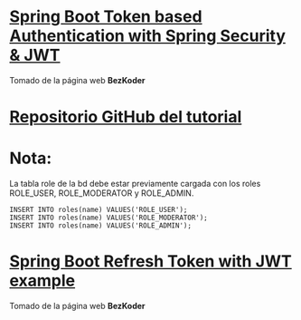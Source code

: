 # [Spring Boot Token based Authentication with Spring Security & JWT](https://www.bezkoder.com/spring-boot-jwt-authentication/)
Tomado de la página web **BezKoder**

# [Repositorio GitHub del tutorial](https://github.com/bezkoder/spring-boot-spring-security-jwt-authentication)

# Nota:
La tabla role de la bd debe estar previamente cargada con los roles ROLE_USER, ROLE_MODERATOR y ROLE_ADMIN.
```
INSERT INTO roles(name) VALUES('ROLE_USER');
INSERT INTO roles(name) VALUES('ROLE_MODERATOR');
INSERT INTO roles(name) VALUES('ROLE_ADMIN');
```
# [Spring Boot Refresh Token with JWT example](https://www.bezkoder.com/spring-boot-refresh-token-jwt/)
Tomado de la página web **BezKoder**
